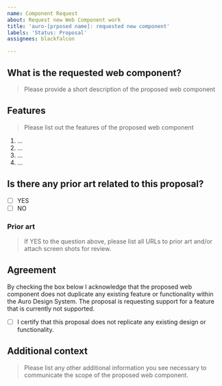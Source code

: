 ```yaml
---
name: Component Request
about: Request new Web Component work
title: 'auro-[prposed name]: requested new component'
labels: 'Status: Proposal'
assignees: blackfalcon

---
```


## What is the requested web component?

> Please provide a short description of the proposed web component

## Features

> Please list out the features of the proposed web component

1. ...
1. ...
1. ...
1. ...

## Is there any prior art related to this proposal?

- [ ] YES
- [ ] NO

### Prior art

> If YES to the question above, please list all URLs to prior art and/or attach screen shots for review.

## Agreement

By checking the box below I acknowledge that the proposed web component does not duplicate any existing feature or functionality within the Auro Design System. The proposal is requesting support for a feature that is currently not supported.

- [ ] I certify that this proposal does not replicate any existing design or functionality.

## Additional context

> Please list any other additional information you see necessary to communicate the scope of the proposed web component.
